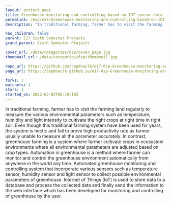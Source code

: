 ```yaml
---
layout: project_page
title: Greenhouse monitoring and controlling based on IOT sensor data
permalink: /6sp/e17/Greenhouse-monitoring-and-controlling-based-on-IOT-sensor-data/
description: "In traditional farming, farmer has to visit the farming land regularly to measure the various environmental parameters such as temperature, humidity and light intensity to cultivate the right crops at right time in right soil. Even though this traditional farming system have been used for years, the system is hectic and fail to prove high productivity rate as farmer usually unable to measure all the parameter accurately. In contrast, greenhouse farming is a system where farmer cultivate crops in ecosystem environments where all environmental parameters are adjusted based on crop types. Automation in greenhouse is a method where farmer can monitor and control the greenhouse environment automatically from anywhere in the world any time. Automated greenhouse monitoring and controlling system that incorporate various sensors such as temperature sensor, humidity sensor and light sensor to collect possible environmental parameters of greenhouse. Internet of Things (IoT) is used to store data to a database and process the collected data and finally send the information to the web interface which has been developed for monitoring and controlling of greenhouse by the user."

has_children: false
parent: E17 Sixth Semester Projects
grand_parent: Sixth Semester Projects

cover_url: /data/categories/6sp/cover_page.jpg
thumbnail_url: /data/categories/6sp/thumbnail.jpg

repo_url: https://github.com/cepdnaclk/e17-6sp-Greenhouse-monitoring-and-controlling-based-on-IOT-sensor-data
page_url: https://cepdnaclk.github.io/e17-6sp-Greenhouse-monitoring-and-controlling-based-on-IOT-sensor-data

forks: 3
watchers: 1
stars: 1
started_on: 2022-03-02T08:19:19Z
---
```

In traditional farming, farmer has to visit the farming land regularly to measure the various environmental parameters such as temperature, humidity and light intensity to cultivate the right crops at right time in right soil. Even though this traditional farming system have been used for years, the system is hectic and fail to prove high productivity rate as farmer usually unable to measure all the parameter accurately. In contrast, greenhouse farming is a system where farmer cultivate crops in ecosystem environments where all environmental parameters are adjusted based on crop types. Automation in greenhouse is a method where farmer can monitor and control the greenhouse environment automatically from anywhere in the world any time. Automated greenhouse monitoring and controlling system that incorporate various sensors such as temperature sensor, humidity sensor and light sensor to collect possible environmental parameters of greenhouse. Internet of Things (IoT) is used to store data to a database and process the collected data and finally send the information to the web interface which has been developed for monitoring and controlling of greenhouse by the user.

